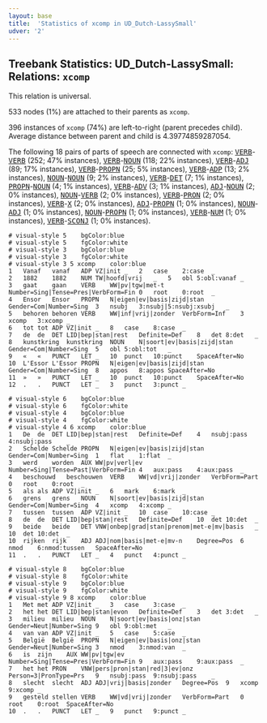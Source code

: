 ```yaml
---
layout: base
title:  'Statistics of xcomp in UD_Dutch-LassySmall'
udver: '2'
---
```


## Treebank Statistics: UD_Dutch-LassySmall: Relations: `xcomp`

This relation is universal.

533 nodes (1%) are attached to their parents as `xcomp`.

396 instances of `xcomp` (74%) are left-to-right (parent precedes child).
Average distance between parent and child is 4.39774859287054.

The following 18 pairs of parts of speech are connected with `xcomp`: <tt><a href="nl_lassysmall-pos-VERB.html">VERB</a></tt>-<tt><a href="nl_lassysmall-pos-VERB.html">VERB</a></tt> (252; 47% instances), <tt><a href="nl_lassysmall-pos-VERB.html">VERB</a></tt>-<tt><a href="nl_lassysmall-pos-NOUN.html">NOUN</a></tt> (118; 22% instances), <tt><a href="nl_lassysmall-pos-VERB.html">VERB</a></tt>-<tt><a href="nl_lassysmall-pos-ADJ.html">ADJ</a></tt> (89; 17% instances), <tt><a href="nl_lassysmall-pos-VERB.html">VERB</a></tt>-<tt><a href="nl_lassysmall-pos-PROPN.html">PROPN</a></tt> (25; 5% instances), <tt><a href="nl_lassysmall-pos-VERB.html">VERB</a></tt>-<tt><a href="nl_lassysmall-pos-ADP.html">ADP</a></tt> (13; 2% instances), <tt><a href="nl_lassysmall-pos-NOUN.html">NOUN</a></tt>-<tt><a href="nl_lassysmall-pos-NOUN.html">NOUN</a></tt> (9; 2% instances), <tt><a href="nl_lassysmall-pos-VERB.html">VERB</a></tt>-<tt><a href="nl_lassysmall-pos-DET.html">DET</a></tt> (7; 1% instances), <tt><a href="nl_lassysmall-pos-PROPN.html">PROPN</a></tt>-<tt><a href="nl_lassysmall-pos-NOUN.html">NOUN</a></tt> (4; 1% instances), <tt><a href="nl_lassysmall-pos-VERB.html">VERB</a></tt>-<tt><a href="nl_lassysmall-pos-ADV.html">ADV</a></tt> (3; 1% instances), <tt><a href="nl_lassysmall-pos-ADJ.html">ADJ</a></tt>-<tt><a href="nl_lassysmall-pos-NOUN.html">NOUN</a></tt> (2; 0% instances), <tt><a href="nl_lassysmall-pos-NOUN.html">NOUN</a></tt>-<tt><a href="nl_lassysmall-pos-VERB.html">VERB</a></tt> (2; 0% instances), <tt><a href="nl_lassysmall-pos-VERB.html">VERB</a></tt>-<tt><a href="nl_lassysmall-pos-PRON.html">PRON</a></tt> (2; 0% instances), <tt><a href="nl_lassysmall-pos-VERB.html">VERB</a></tt>-<tt><a href="nl_lassysmall-pos-X.html">X</a></tt> (2; 0% instances), <tt><a href="nl_lassysmall-pos-ADJ.html">ADJ</a></tt>-<tt><a href="nl_lassysmall-pos-PROPN.html">PROPN</a></tt> (1; 0% instances), <tt><a href="nl_lassysmall-pos-NOUN.html">NOUN</a></tt>-<tt><a href="nl_lassysmall-pos-ADJ.html">ADJ</a></tt> (1; 0% instances), <tt><a href="nl_lassysmall-pos-NOUN.html">NOUN</a></tt>-<tt><a href="nl_lassysmall-pos-PROPN.html">PROPN</a></tt> (1; 0% instances), <tt><a href="nl_lassysmall-pos-VERB.html">VERB</a></tt>-<tt><a href="nl_lassysmall-pos-NUM.html">NUM</a></tt> (1; 0% instances), <tt><a href="nl_lassysmall-pos-VERB.html">VERB</a></tt>-<tt><a href="nl_lassysmall-pos-SCONJ.html">SCONJ</a></tt> (1; 0% instances).


~~~ conllu
# visual-style 5	bgColor:blue
# visual-style 5	fgColor:white
# visual-style 3	bgColor:blue
# visual-style 3	fgColor:white
# visual-style 3 5 xcomp	color:blue
1	Vanaf	vanaf	ADP	VZ|init	_	2	case	2:case	_
2	1882	1882	NUM	TW|hoofd|vrij	_	5	obl	5:obl:vanaf	_
3	gaat	gaan	VERB	WW|pv|tgw|met-t	Number=Sing|Tense=Pres|VerbForm=Fin	0	root	0:root	_
4	Ensor	Ensor	PROPN	N|eigen|ev|basis|zijd|stan	Gender=Com|Number=Sing	3	nsubj	3:nsubj|5:nsubj:xsubj	_
5	behoren	behoren	VERB	WW|inf|vrij|zonder	VerbForm=Inf	3	xcomp	3:xcomp	_
6	tot	tot	ADP	VZ|init	_	8	case	8:case	_
7	de	de	DET	LID|bep|stan|rest	Definite=Def	8	det	8:det	_
8	kunstkring	kunstkring	NOUN	N|soort|ev|basis|zijd|stan	Gender=Com|Number=Sing	5	obl	5:obl:tot	_
9	«	«	PUNCT	LET	_	10	punct	10:punct	SpaceAfter=No
10	L'Essor	L'Essor	PROPN	N|eigen|ev|basis|zijd|stan	Gender=Com|Number=Sing	8	appos	8:appos	SpaceAfter=No
11	»	»	PUNCT	LET	_	10	punct	10:punct	SpaceAfter=No
12	.	.	PUNCT	LET	_	3	punct	3:punct	_

~~~


~~~ conllu
# visual-style 6	bgColor:blue
# visual-style 6	fgColor:white
# visual-style 4	bgColor:blue
# visual-style 4	fgColor:white
# visual-style 4 6 xcomp	color:blue
1	De	de	DET	LID|bep|stan|rest	Definite=Def	4	nsubj:pass	4:nsubj:pass	_
2	Schelde	Schelde	PROPN	N|eigen|ev|basis|zijd|stan	Gender=Com|Number=Sing	1	flat	1:flat	_
3	werd	worden	AUX	WW|pv|verl|ev	Number=Sing|Tense=Past|VerbForm=Fin	4	aux:pass	4:aux:pass	_
4	beschouwd	beschouwen	VERB	WW|vd|vrij|zonder	VerbForm=Part	0	root	0:root	_
5	als	als	ADP	VZ|init	_	6	mark	6:mark	_
6	grens	grens	NOUN	N|soort|ev|basis|zijd|stan	Gender=Com|Number=Sing	4	xcomp	4:xcomp	_
7	tussen	tussen	ADP	VZ|init	_	10	case	10:case	_
8	de	de	DET	LID|bep|stan|rest	Definite=Def	10	det	10:det	_
9	beide	beide	DET	VNW|onbep|grad|stan|prenom|met-e|mv|basis	_	10	det	10:det	_
10	rijken	rijk	ADJ	ADJ|nom|basis|met-e|mv-n	Degree=Pos	6	nmod	6:nmod:tussen	SpaceAfter=No
11	.	.	PUNCT	LET	_	4	punct	4:punct	_

~~~


~~~ conllu
# visual-style 8	bgColor:blue
# visual-style 8	fgColor:white
# visual-style 9	bgColor:blue
# visual-style 9	fgColor:white
# visual-style 9 8 xcomp	color:blue
1	Met	met	ADP	VZ|init	_	3	case	3:case	_
2	het	het	DET	LID|bep|stan|evon	Definite=Def	3	det	3:det	_
3	milieu	milieu	NOUN	N|soort|ev|basis|onz|stan	Gender=Neut|Number=Sing	9	obl	9:obl:met	_
4	van	van	ADP	VZ|init	_	5	case	5:case	_
5	België	België	PROPN	N|eigen|ev|basis|onz|stan	Gender=Neut|Number=Sing	3	nmod	3:nmod:van	_
6	is	zijn	AUX	WW|pv|tgw|ev	Number=Sing|Tense=Pres|VerbForm=Fin	9	aux:pass	9:aux:pass	_
7	het	het	PRON	VNW|pers|pron|stan|red|3|ev|onz	Person=3|PronType=Prs	9	nsubj:pass	9:nsubj:pass	_
8	slecht	slecht	ADJ	ADJ|vrij|basis|zonder	Degree=Pos	9	xcomp	9:xcomp	_
9	gesteld	stellen	VERB	WW|vd|vrij|zonder	VerbForm=Part	0	root	0:root	SpaceAfter=No
10	.	.	PUNCT	LET	_	9	punct	9:punct	_

~~~


